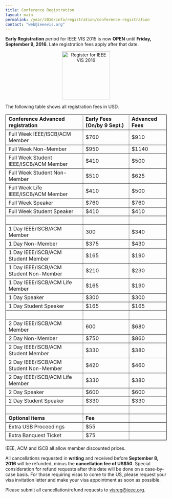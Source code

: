 ```yaml
---
title: Conference Registration
layout: main
permalink: /year/2016/info/registration/conference-registration
contact: "web@ieeevis.org"
---
```


**Early Registration** period for IEEE VIS 2015 is now **OPEN** until **Friday, September 9, 2016**. Late registration fees apply after that date.

<p align="center"><a href="http://www.cvent.com/d/2fqp0z"><img src="http://ieeevis.org/attachments/register.png" alt="Register for IEEE VIS 2016" width="150"></a></p>

The following table shows all registration fees in USD.

<table border="1">
  <tbody>
    <tr>
      <td><strong>Conference Advanced registration</strong></td>
      <td><strong>Early Fees (On/by 9 Sept.)</strong></td>
      <td><strong>Advanced Fees</strong></td>
    </tr>
    <tr>
      <td>Full Week IEEE/ISCB/ACM Member</td>
      <td>$760</td>
      <td>$910</td>
    </tr>
    <tr>
      <td>Full Week Non-Member</td>
      <td>$950</td>
      <td>$1140</td>
    </tr>
    <tr>
      <td>Full Week Student IEEE/ISCB/ACM Member</td>
      <td>$410</td>
      <td>$500</td>
    </tr>
    <tr>
      <td>Full Week Student Non-Member</td>
      <td>$510</td>
      <td>$625</td>
    </tr>
    <tr>
      <td>Full Week Life IEEE/ISCB/ACM Member</td>
      <td>$410</td>
      <td>$500</td>
    </tr>
    <tr>
      <td>Full Week Speaker</td>
      <td>$760</td>
      <td>$760</td>
    </tr>
    <tr>
      <td>Full Week Student Speaker</td>
      <td>$410</td>
      <td>$410</td>
    </tr>
    <tr>
      <td>&nbsp;</td>
      <td>&nbsp;</td>
      <td>&nbsp;</td>
    </tr>
    <tr>
      <td>1 Day IEEE/ISCB/ACM Member</td>
      <td>300</td>
      <td>$340</td>
    </tr>
    <tr>
      <td>1 Day Non-Member</td>
      <td>$375</td>
      <td>$430</td>
    </tr>
    <tr>
      <td>1 Day IEEE/ISCB/ACM Student Member</td>
      <td>$165</td>
      <td>$190</td>
    </tr>
    <tr>
      <td>1 Day IEEE/ISCB/ACM Student Non-Member</td>
      <td>$210</td>
      <td>$230</td>
    </tr>
    <tr>
      <td>1 Day IEEE/ISCB/ACM Life Member</td>
      <td>$165</td>
      <td>$190</td>
    </tr>
    <tr>
      <td>1 Day Speaker</td>
      <td>$300</td>
      <td>$300</td>
    </tr>
    <tr>
      <td>1 Day Student Speaker</td>
      <td>$165</td>
      <td>$165</td>
    </tr>
    <tr>
      <td>&nbsp;</td>
      <td>&nbsp;</td>
      <td>&nbsp;</td>
    </tr>
    <tr>
      <td>2 Day IEEE/ISCB/ACM Member</td>
      <td>600</td>
      <td>$680</td>
    </tr>
    <tr>
      <td>2 Day Non-Member</td>
      <td>$750</td>
      <td>$860</td>
    </tr>
    <tr>
      <td>2 Day IEEE/ISCB/ACM Student Member</td>
      <td>$330</td>
      <td>$380</td>
    </tr>
    <tr>
      <td>2 Day IEEE/ISCB/ACM Student Non-Member</td>
      <td>$420</td>
      <td>$460</td>
    </tr>
    <tr>
      <td>2 Day IEEE/ISCB/ACM Life Member</td>
      <td>$330</td>
      <td>$380</td>
    </tr>
    <tr>
      <td>2 Day Speaker</td>
      <td>$600</td>
      <td>$600</td>
    </tr>
    <tr>
      <td>2 Day Student Speaker</td>
      <td>$330</td>
      <td>$330</td>
    </tr>
    <tr>
      <td>&nbsp;</td>
      <td>&nbsp;</td>
      <td>&nbsp;</td>
    </tr>
    <tr>
      <td><strong>Optional items</strong></td>
      <td><strong>Fee</strong></td>
      <td>&nbsp;</td>
    </tr>
    <tr>
      <td>Extra USB Proceedings</td>
      <td>$55</td>
      <td>&nbsp;</td>
    </tr>
    <tr>
      <td>Extra Banquest Ticket</td>
      <td>$75</td>
      <td>&nbsp;</td>
    </tr>
  </tbody>
</table>

IEEE, ACM and ISCB all allow member discounted prices.

All cancellations requested in **writing** and received before **September 8, 2016** will be refunded, minus the **cancellation fee of US$50**. Special consideration for refund requests after this date will be done on a case-by-case basis. For those requiring visas to come to the US, please request your visa invitation letter and make your visa appointment as soon as possible.

Please submit all cancellation/refund requests to visreg@ieee.org.



